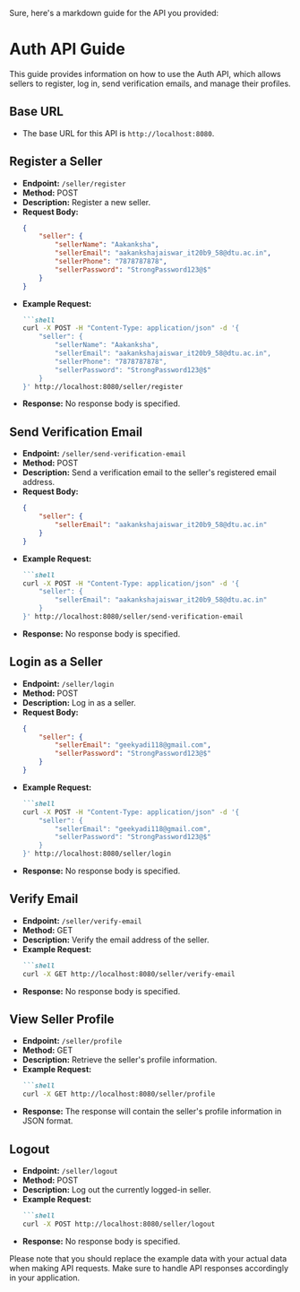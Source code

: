 Sure, here's a markdown guide for the API you provided:

# Auth API Guide

This guide provides information on how to use the Auth API, which allows sellers to register, log in, send verification emails, and manage their profiles.

## Base URL
- The base URL for this API is `http://localhost:8080`.

## Register a Seller
- **Endpoint:** `/seller/register`
- **Method:** POST
- **Description:** Register a new seller.
- **Request Body:**
  ```json
  {
      "seller": {
          "sellerName": "Aakanksha",
          "sellerEmail": "aakankshajaiswar_it20b9_58@dtu.ac.in",
          "sellerPhone": "7878787878",
          "sellerPassword": "StrongPassword123@$"
      }
  }
  ```
- **Example Request:**
  ```markdown
  ```shell
  curl -X POST -H "Content-Type: application/json" -d '{
      "seller": {
          "sellerName": "Aakanksha",
          "sellerEmail": "aakankshajaiswar_it20b9_58@dtu.ac.in",
          "sellerPhone": "7878787878",
          "sellerPassword": "StrongPassword123@$"
      }
  }' http://localhost:8080/seller/register
  ```
- **Response:** No response body is specified.

## Send Verification Email
- **Endpoint:** `/seller/send-verification-email`
- **Method:** POST
- **Description:** Send a verification email to the seller's registered email address.
- **Request Body:**
  ```json
  {
      "seller": {
          "sellerEmail": "aakankshajaiswar_it20b9_58@dtu.ac.in"
      }
  }
  ```
- **Example Request:**
  ```markdown
  ```shell
  curl -X POST -H "Content-Type: application/json" -d '{
      "seller": {
          "sellerEmail": "aakankshajaiswar_it20b9_58@dtu.ac.in"
      }
  }' http://localhost:8080/seller/send-verification-email
  ```
- **Response:** No response body is specified.

## Login as a Seller
- **Endpoint:** `/seller/login`
- **Method:** POST
- **Description:** Log in as a seller.
- **Request Body:**
  ```json
  {
      "seller": {
          "sellerEmail": "geekyadi118@gmail.com",
          "sellerPassword": "StrongPassword123@$"
      }
  }
  ```
- **Example Request:**
  ```markdown
  ```shell
  curl -X POST -H "Content-Type: application/json" -d '{
      "seller": {
          "sellerEmail": "geekyadi118@gmail.com",
          "sellerPassword": "StrongPassword123@$"
      }
  }' http://localhost:8080/seller/login
  ```
- **Response:** No response body is specified.

## Verify Email
- **Endpoint:** `/seller/verify-email`
- **Method:** GET
- **Description:** Verify the email address of the seller.
- **Example Request:**
  ```markdown
  ```shell
  curl -X GET http://localhost:8080/seller/verify-email
  ```
- **Response:** No response body is specified.

## View Seller Profile
- **Endpoint:** `/seller/profile`
- **Method:** GET
- **Description:** Retrieve the seller's profile information.
- **Example Request:**
  ```markdown
  ```shell
  curl -X GET http://localhost:8080/seller/profile
  ```
- **Response:** The response will contain the seller's profile information in JSON format.

## Logout
- **Endpoint:** `/seller/logout`
- **Method:** POST
- **Description:** Log out the currently logged-in seller.
- **Example Request:**
  ```markdown
  ```shell
  curl -X POST http://localhost:8080/seller/logout
  ```
- **Response:** No response body is specified.

Please note that you should replace the example data with your actual data when making API requests. Make sure to handle API responses accordingly in your application.